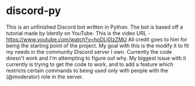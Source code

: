 # discord-py
This is an unfinished Discord bot written in Python. The bot is based off a tutorial made by Idently on YouTube. 
This is the video URL - https://www.youtube.com/watch?v=hoDLj0IzZMU
All credit goes to him for being the starting point of the project. My goal with this is the modify it to fit my needs in the community Discord server I own. Currently the code doesn't work and I'm attempting to figure out why. 
My biggest issue with it currently is trying to get the code to work, and to add a feature which restricts certain commands to being used only with people with the (@moderator) role in the server. 
